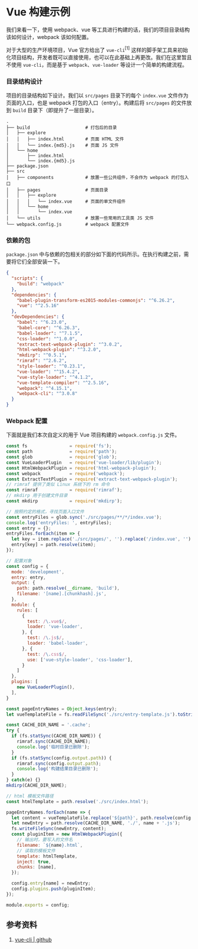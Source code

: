 # Vue 构建示例

我们来看一下，使用 webpack、vue 等工具进行构建的话，我们的项目目录结构该如何设计，webpack 该如何配置。

对于大型的生产环境项目，Vue 官方给出了 `vue-cli`<sup>[1]</sup> 这样的脚手架工具来初始化项目结构，开发者既可以直接使用，也可以在此基础上再更改。我们在这里暂且不使用 `vue-cli`，而是基于 `webpack`、`vue-loader` 等设计一个简单的构建流程。

### 目录结构设计

项目的目录结构如下设计。我们以 `src/pages` 目录下的每个 `index.vue` 文件作为页面的入口，也是 webpack 打包的入口（entry）。构建后将 `src/pages` 的文件放到 `build` 目录下（即提升了一层目录）。

```
.
├── build                     # 打包后的目录
│   ├── explore
│   │   ├── index.html        # 页面 HTML 文件
│   │   └── index.{md5}.js    # 页面 JS 文件
│   └── home
│       ├── index.html
│       └── index.{md5}.js
├── package.json
├── src
│   ├── components            # 放置一些公共组件，不会作为 webpack 的打包入口
│   ├── pages                 # 页面目录
│   │   ├── explore
│   │   │   └── index.vue     # 页面的单文件组件
│   │   └── home
│   │       └── index.vue
│   └── utils                 # 放置一些常用的工具类 JS 文件
└── webpack.config.js         # webpack 配置文件
```

### 依赖的包

`package.json` 中与依赖的包相关的部分如下面的代码所示。在执行构建之前，需要将它们全部安装一下。

```json
{
  "scripts": {
    "build": "webpack"
  },
  "dependencies": {
    "babel-plugin-transform-es2015-modules-commonjs": "^6.26.2",
    "vue": "^2.5.16"
  },
  "devDependencies": {
    "babel": "^6.23.0",
    "babel-core": "^6.26.3",
    "babel-loader": "^7.1.5",
    "css-loader": "^1.0.0",
    "extract-text-webpack-plugin": "^3.0.2",
    "html-webpack-plugin": "^3.2.0",
    "mkdirp": "^0.5.1",
    "rimraf": "^2.6.2",
    "style-loader": "^0.23.1",
    "vue-loader": "^15.4.2",
    "vue-style-loader": "^4.1.2",
    "vue-template-compiler": "^2.5.16",
    "webpack": "^4.15.1",
    "webpack-cli": "^3.0.8"
  }
}
```

### Webpack 配置

下面就是我们本次自定义的用于 Vue 项目构建的 `webpack.config.js` 文件。

```javascript
const fs                = require('fs');
const path              = require('path');
const glob              = require('glob');
const VueLoaderPlugin   = require('vue-loader/lib/plugin');
const HtmlWebpackPlugin = require('html-webpack-plugin');
const webpack           = require('webpack');
const ExtractTextPlugin = require('extract-text-webpack-plugin');
// rimraf 提供了类似 Linux 系统下的 rm 命令
const rimraf            = require('rimraf');
// mkdirp 用于创建文件目录
const mkdirp            = require('mkdirp');

// 按照约定的格式，寻找页面入口文件
const entryFiles = glob.sync('./src/pages/**/*/index.vue');
console.log('entryFiles: ', entryFiles);
const entry = {};
entryFiles.forEach(item => {
  let key = item.replace('./src/pages/', '').replace('/index.vue', '').replace('/', '.');
  entry[key] = path.resolve(item);
});

// 配置对象
const config = {
  mode: 'development',
  entry: entry,
  output: {
    path: path.resolve(__dirname, 'build'),
    filename: '[name].[chunkhash].js',
  },
  module: {
    rules: [
      {
        test: /\.vue$/,
        loader: 'vue-loader',
      }, {
        test: /\.js$/,
        loader: 'babel-loader',
      }, {
        test: /\.css$/,
        use: ['vue-style-loader', 'css-loader'],
      }
    ]
  },
  plugins: [
    new VueLoaderPlugin(),
  ],
}

const pageEntryNames = Object.keys(entry);
let vueTemplateFile = fs.readFileSync('./src/entry-template.js').toString();

const CACHE_DIR_NAME = '.cache';
try {
  if (fs.statSync(CACHE_DIR_NAME)) {
    rimraf.sync(CACHE_DIR_NAME);
    console.log('临时目录已删除');
  }
  if (fs.statSync(config.output.path)) {
    rimraf.sync(config.output.path);
    console.log('构建结果目录已删除');
  }
} catch(e) {}
mkdirp(CACHE_DIR_NAME);

// html 模板文件路径
const htmlTemplate = path.resolve('./src/index.html');

pageEntryNames.forEach(name => {
  let content = vueTemplateFile.replace('${path}', path.resolve(config.entry[name]));
  let newEntry = path.resolve(CACHE_DIR_NAME, './', name + '.js');
  fs.writeFileSync(newEntry, content);
  const pluginItem = new HtmlWebpackPlugin({
    // 输出时，要写入的文件名
    filename: `${name}.html`,
    // 读取的模板文件
    template: htmlTemplate,
    inject: true,
    chunks: [name],
  });

  config.entry[name] = newEntry;
  config.plugins.push(pluginItem);
});

module.exports = config;
```


## 参考资料

1. [vue-cli | github](https://github.com/vuejs/vue-cli)
